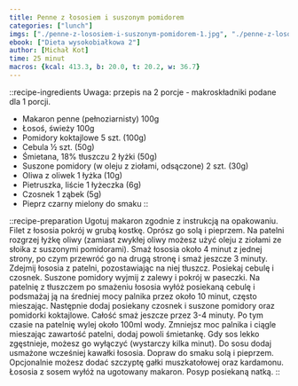 ```yaml
---
title: Penne z łososiem i suszonym pomidorem
categories: ["lunch"]
imgs: ["./penne-z-lososiem-i-suszonym-pomidorem-1.jpg", "./penne-z-lososiem-i-suszonym-pomidorem-2.jpg"]
ebook: ["Dieta wysokobiałkowa 2"]
author: [Michał Kot]
time: 25 minut
macros: {kcal: 413.3, b: 20.0, t: 20.2, w: 36.7}
---
```


::recipe-ingredients
Uwaga: przepis na 2 porcje - makroskładniki podane dla 1 porcji.
- Makaron penne (pełnoziarnisty) 100g
- Łosoś, świeży 100g
- Pomidory koktajlowe 5 szt. (100g)
- Cebula ½ szt. (50g)
- Śmietana, 18% tłuszczu 2 łyżki (50g)
- Suszone pomidory (w oleju z ziołami, odsączone) 2 szt. (30g)
- Oliwa z oliwek 1 łyżka (10g)
- Pietruszka, liście 1 łyżeczka (6g)
- Czosnek 1 ząbek (5g)
- Pieprz czarny mielony do smaku
::

::recipe-preparation
Ugotuj makaron zgodnie z instrukcją na opakowaniu.
Filet z łososia pokrój w grubą kostkę. Oprósz go solą i pieprzem.
Na patelni rozgrzej łyżkę oliwy (zamiast zwykłej oliwy możesz użyć oleju z ziołami ze słoika z suszonymi pomidorami).
Smaż łososia około 4 minut z jednej strony, po czym przewróć go na drugą stronę i smaż jeszcze 3 minuty.
Zdejmij łososia z patelni, pozostawiając na niej tłuszcz. Posiekaj cebulę i czosnek. Suszone pomidory wyjmij z zalewy i pokrój w paseczki.
Na patelnię z tłuszczem po smażeniu łososia wyłóż posiekaną cebulę i podsmażaj ją na średniej mocy palnika przez około 10 minut, często mieszając.
Następnie dodaj posiekany czosnek i suszone pomidory oraz pomidorki koktajlowe. Całość smaż jeszcze przez 3-4 minuty.
Po tym czasie na patelnię wylej około 100ml wody. Zmniejsz moc palnika i ciągle mieszając zawartość patelni, dodaj powoli śmietankę.
Gdy sos lekko zgęstnieje, możesz go wyłączyć (wystarczy kilka minut). Do sosu dodaj usmażone wcześniej kawałki łososia. Dopraw do smaku solą i pieprzem. Opcjonalnie możesz dodać szczyptę gałki muszkatołowej oraz kardamonu.
Łososia z sosem wyłóż na ugotowany makaron. Posyp posiekaną natką.
::
